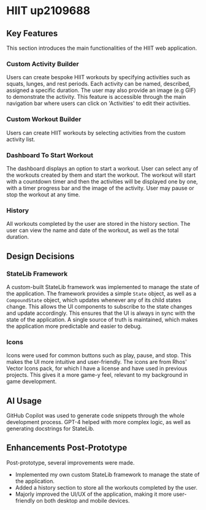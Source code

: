 # HIIT up2109688

## Key Features
This section introduces the main functionalities of the HIIT web application.

### Custom Activity Builder
Users can create bespoke HIIT workouts by specifying activities such as squats, lunges, and rest periods. Each activity can be named, described, assigned a specific duration. The user may also provide an image (e.g GIF) to demonstrate the activity. This feature is accessible through the main navigation bar where users can click on 'Activities' to edit their activities.

### Custom Workout Builder
Users can create HIIT workouts by selecting activities from the custom activity list.

### Dashboard To Start Workout
The dashboard displays an option to start a workout. User can select any of the workouts created by them and start the workout. The workout will start with a countdown timer and then the activities will be displayed one by one, with a timer progress bar and the image of the activity. User may pause or stop the workout at any time.

### History
All workouts completed by the user are stored in the history section. The user can view the name and date of the workout, as well as the total duration.

## Design Decisions

### StateLib Framework
A custom-built StateLib framework was implemented to manage the state of the application. 
The framework provides a simple `State` object, as well as a `CompoundState` object, which updates whenever any of its child states change. This allows the UI components to subscribe to the state changes and update accordingly. This ensures that the UI is always in sync with the state of the application. A single source of truth is maintained, which makes the application more predictable and easier to debug.

### Icons
Icons were used for common buttons such as play, pause, and stop. This makes the UI more intuitive and user-friendly. The icons are from Rhos' Vector Icons pack, for which I have a license and have used in previous projects. This gives it a more game-y feel, relevant to my background in game development. 

## AI Usage
GitHub Copilot was used to generate code snippets through the whole development process. GPT-4 helped with more complex logic, as well as generating docstrings for StateLib.

## Enhancements Post-Prototype
Post-prototype, several improvements were made.
- Implemented my own custom StateLib framework to manage the state of the application.
- Added a history section to store all the workouts completed by the user.
- Majorly improved the UI/UX of the application, making it more user-friendly on both desktop and mobile devices.